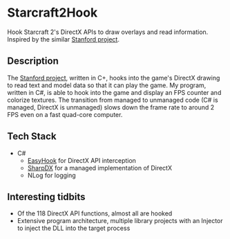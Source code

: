 Starcraft2Hook
==============

Hook Starcraft 2's DirectX APIs to draw overlays and read information. Inspired by the similar [Stanford project](http://graphics.stanford.edu/~mdfisher/GameAIs.html).

Description
------------

The [Stanford project](http://graphics.stanford.edu/~mdfisher/GameAIs.html), written in C+, hooks into the game's DirectX drawing to read text and model data so that it can play the game. My program, written in C#, is able to hook into the game and display an FPS counter and colorize textures. The transition from managed to unmanaged code (C# is managed, DirectX is unmanaged) slows down the frame rate to around 2 FPS even on a fast quad-core computer.

Tech Stack
----------

* C#
  * [EasyHook](http://easyhook.codeplex.com/) for DirectX API interception
  * [SharpDX](http://sharpdx.org/) for a managed implementation of DirectX
  * NLog for logging
  
Interesting tidbits
-------------------
* Of the 118 DirectX API functions, almost all are hooked
* Extensive program architecture, multiple library projects with an Injector to inject the DLL into the target process
